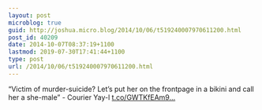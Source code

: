 ```yaml
---
layout: post
microblog: true
guid: http://joshua.micro.blog/2014/10/06/t519240007970611200.html
post_id: 40209
date: 2014-10-07T08:37:19+1100
lastmod: 2019-07-30T17:41:44+1100
type: post
url: /2014/10/06/t519240007970611200.html
---
```

“Victim of murder-suicide? Let’s put her on the frontpage in a bikini and call her a she-male” - Courier Yay-l [t.co/GWTKfEAm9...](http://t.co/GWTKfEAm9y)
